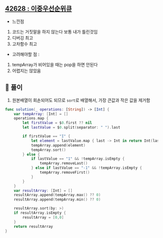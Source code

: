 ## [42628 : 이중우선순위큐](https://programmers.co.kr/learn/courses/30/lessons/42628)

- 느낀점

1. 코드는 거짓말을 하지 않는다 보통 내가 틀린것임 </br>
2. 디버깅 최고 </br>
3. 고차함수 최고 </br>

- 고려해야할 점 :

1. tempArray가 비어있을 때는 pop을 하면 안된다 </br>
2. 어렵지는 않았움

## 📌 풀이

1. 원본배열이 회손되어도 되므로 `sort`로 배열해서, 가장 큰값과 작은 값을 제거함

```swift
func solution(_ operations: [String]) -> [Int] {
    var tempArray: [Int] = []
    operations.map {
        let firstValue = $0.first ?? nil
        let lastValue = $0.split(separator: " ").last

        if firstValue == "I" {
            let element = lastValue.map { last -> Int in return Int(last)! }!
            tempArray.append(element)
            tempArray.sort()
        } else {
            if lastValue == "1" && !tempArray.isEmpty {
                tempArray.removeLast()
            } else if lastValue == "-1" && !tempArray.isEmpty {
                tempArray.removeFirst()
            }
        }
    }
    var resultArray: [Int] = []
    resultArray.append(tempArray.max() ?? 0)
    resultArray.append(tempArray.min() ?? 0)

    resultArray.sort(by: >)
    if resultArray.isEmpty {
        resultArray = [0,0]
    }
    return resultArray
}
```
